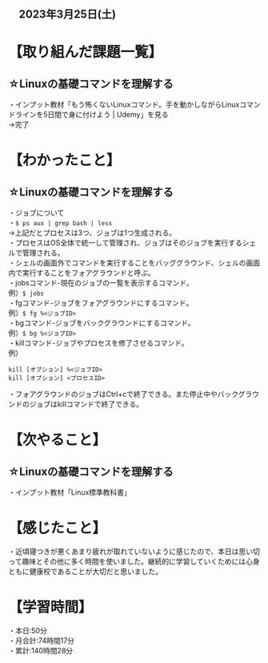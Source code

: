 ## 　2023年3月25日(土)
# 【取り組んだ課題一覧】
## ☆Linuxの基礎コマンドを理解する
・インプット教材「もう怖くないLinuxコマンド。手を動かしながらLinuxコマンドラインを5日間で身に付けよう | Udemy」を見る<br>
→完了
# 【わかったこと】
## ☆Linuxの基礎コマンドを理解する
・ジョブについて<br>
・```$ ps aux | grep bash | less```<br>
→上記だとプロセスは3つ、ジョブは1つ生成される。<br>
・プロセスはOS全体で統一して管理され、ジョブはそのジョブを実行するシェルで管理される。<br>
・シェルの画面外でコマンドを実行することをバッググラウンド、シェルの画面内で実行することをフォアグラウンドと呼ぶ。<br>
・jobsコマンド-現在のジョブの一覧を表示するコマンド。<br>
例）```$ jobs```<br>
・fgコマンド-ジョブをフォアグラウンドにするコマンド。<br>
例）```$ fg %<ジョブID>```<br>
・bgコマンド-ジョブをバックグラウンドにするコマンド。<br>
例）```$ bg %<ジョブID>```<br>
・killコマンド-ジョブやプロセスを修了させるコマンド。<br>
例）
```
kill [オプション] %<ジョブID>
kill [オプション] <プロセスID>
```
・フォアグラウンドのジョブはCtrl+cで終了できる。また停止中やバックグラウンドのジョブはkillコマンドで終了できる。<br>
# 【次やること】
## ☆Linuxの基礎コマンドを理解する
・インプット教材「Linux標準教科書」
# 【感じたこと】
・近頃寝つきが悪くあまり疲れが取れていないように感じたので、本日は思い切って趣味とその他に多く時間を使いました。継続的に学習していくためには心身ともに健康校であることが大切だと思いました。
# 【学習時間】
・本日:50分<br>
・月合計:74時間17分<br>
・累計:140時間28分
